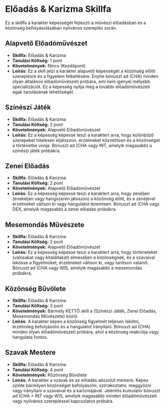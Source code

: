 # Előadás & Karizma Skillfa

Ez a skillfa a karakter képességét fejleszti a művészi előadásban és a közönség befolyásolásában nyilvános szereplés során.

## Alapvető Előadóművészet
* **Skillfa:** Előadás & Karizma
* **Tanulási Költség:** 1 pont
* **Követelmények:** Nincs (Kezdőpont)
* **Leírás:** Ez a skill jelzi a karakter alapvető képességét a közönség előtti szereplésre és a figyelem felkeltésére. Enyhe bónuszt ad (CHA) minden olyan általános előadóművészeti próbára, ami nem igényel mélyebb specializációt. Ez a képesség nyitja meg a további előadóművészeti ágak tanulásának lehetőségét.

## Színészi Játék
* **Skillfa:** Előadás & Karizma
* **Tanulási Költség:** 2 pont
* **Követelmények:** Alapvető Előadóművészet
* **Leírás:** Ez a képesség képessé teszi a karaktert arra, hogy különböző szerepeket hitelesen eljátsszon, érzelmeket közvetítsen és a közönséget a történetbe vonja. Bónuszt ad (CHA vagy INT, amelyik magasabb) a színészi játék próbákra.

## Zenei Előadás
* **Skillfa:** Előadás & Karizma
* **Tanulási Költség:** 2 pont
* **Követelmények:** Alapvető Előadóművészet
* **Leírás:** Ez a képesség képessé teszi a karaktert arra, hogy zenéljen (énekeljen vagy hangszeren játsszon) a közönség előtt, és a zenéjével érzelmeket váltson ki vagy hangulatot teremtsen. Bónuszt ad (CHA vagy DEX, amelyik magasabb) a zenei előadás próbákra.

## Mesemondás Művészete
* **Skillfa:** Előadás & Karizma
* **Tanulási Költség:** 2 pont
* **Követelmények:** Alapvető Előadóművészet
* **Leírás:** Ez a képesség képessé teszi a karaktert arra, hogy történeteket (valósakat vagy kitaláltakat) elmeséljen a közönségnek, és a szavaival lekösse a figyelmüket, érzelmeket váltson ki, vagy tanítson valamit. Bónuszt ad (CHA vagy WIS, amelyik magasabb) a mesemondás próbákra.

## Közönség Bűvölete
* **Skillfa:** Előadás & Karizma
* **Tanulási Költség:** 3 pont
* **Követelmények:** Bármely KETTŐ skill a (Színészi Játék, Zenei Előadás, Mesemondás Művészete) közül.
* **Leírás:** A karakter képes a közönség figyelmét teljesen lekötni, érzelmileg befolyásolni és a hangulatot irányítani. Bónuszt ad (CHA) minden olyan előadóművészeti próbára, ahol a közönség reakciója vagy hangulata fontos.

## Szavak Mestere
* **Skillfa:** Előadás & Karizma
* **Tanulási Költség:** 4 pont
* **Követelmények:** Közönség Bűvölete
* **Leírás:** A karakter a szavak és az előadás abszolút mestere. Képes szinte bármilyen közönséget befolyásolni, szórakoztatni, meggyőzni vagy irányítani a szavaival és a karizmájával. Jelentős kumulatív bónuszt ad (CHA + INT vagy WIS, amelyik magasabb) minden előadóművészeti vagy nyilvános szerepléssel kapcsolatos próbára.